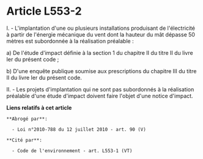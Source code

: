 # Article L553-2

I. - L'implantation d'une ou plusieurs installations produisant de l'électricité à partir de l'énergie mécanique du vent dont
la hauteur du mât dépasse 50 mètres est subordonnée à la réalisation préalable :

a) De l'étude d'impact définie à la section 1 du chapitre II du titre II du livre Ier du présent code ;

b) D'une enquête publique soumise aux prescriptions du chapitre III du titre II du livre Ier du présent code.

II. - Les projets d'implantation qui ne sont pas subordonnés à la réalisation préalable d'une étude d'impact doivent faire
l'objet d'une notice d'impact.

**Liens relatifs à cet article**

	**Abrogé par**:

	  - Loi n°2010-788 du 12 juillet 2010 - art. 90 (V)

	**Cité par**:

	  - Code de l'environnement - art. L553-1 (VT)
